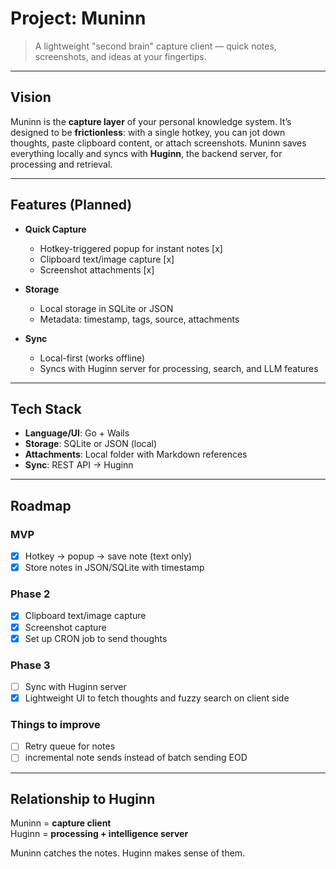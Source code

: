 # Project: Muninn

> A lightweight "second brain" capture client — quick notes, screenshots, and
> ideas at your fingertips.

---

## Vision

Muninn is the **capture layer** of your personal knowledge system. It’s designed
to be **frictionless**: with a single hotkey, you can jot down thoughts, paste
clipboard content, or attach screenshots. Muninn saves everything locally and
syncs with **Huginn**, the backend server, for processing and retrieval.

---

## Features (Planned)

- **Quick Capture**
  - Hotkey-triggered popup for instant notes [x]
  - Clipboard text/image capture [x]
  - Screenshot attachments [x]

- **Storage**
  - Local storage in SQLite or JSON
  - Metadata: timestamp, tags, source, attachments

- **Sync**
  - Local-first (works offline)
  - Syncs with Huginn server for processing, search, and LLM features

---

## Tech Stack

- **Language/UI**: Go + Wails
- **Storage**: SQLite or JSON (local)
- **Attachments**: Local folder with Markdown references
- **Sync**: REST API → Huginn

---

## Roadmap

### MVP
- [x] Hotkey → popup → save note (text only)
- [x] Store notes in JSON/SQLite with timestamp

### Phase 2
- [x] Clipboard text/image capture
- [x] Screenshot capture
- [x] Set up CRON job to send thoughts

### Phase 3
- [ ] Sync with Huginn server
- [x] Lightweight UI to fetch thoughts and fuzzy search on client side

### Things to improve
- [ ] Retry queue for notes
- [ ] incremental note sends instead of batch sending EOD
---

## Relationship to Huginn

Muninn = **capture client**  
Huginn = **processing + intelligence server**

Muninn catches the notes. Huginn makes sense of them.
